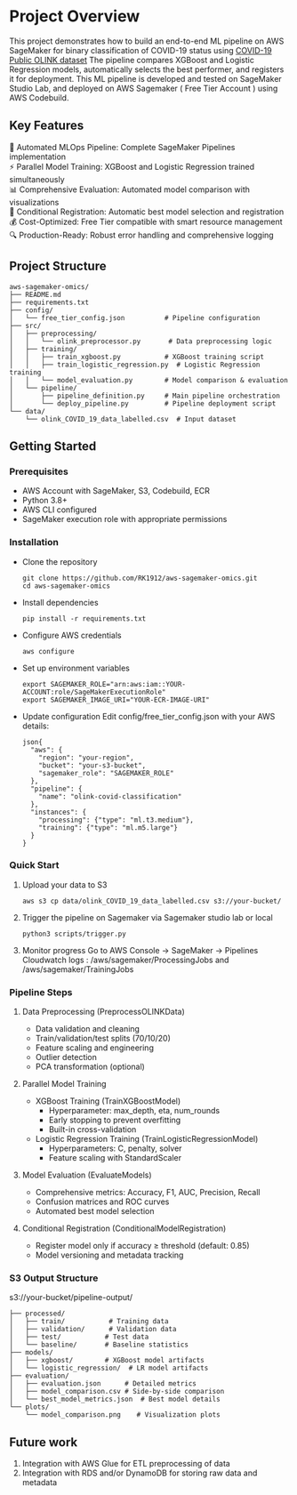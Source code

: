 # Project Overview

This project demonstrates how to build an end-to-end ML pipeline on AWS SageMaker for binary classification of COVID-19 status using [COVID-19 Public OLINK dataset](https://data.mendeley.com/datasets/2cbxgsn7vx/1?utm_source=chatgpt.com) The pipeline compares XGBoost and Logistic Regression models, automatically selects the best performer, and registers it for deployment. This ML pipeline is developed and tested on SageMaker Studio Lab, and deployed on AWS Sagemaker ( Free Tier Account ) using AWS Codebuild. 

## Key Features
🔄 Automated MLOps Pipeline: Complete SageMaker Pipelines implementation  
⚡ Parallel Model Training: XGBoost and Logistic Regression trained simultaneously  
📊 Comprehensive Evaluation: Automated model comparison with visualizations  
🎯 Conditional Registration: Automatic best model selection and registration  
💰 Cost-Optimized: Free Tier compatible with smart resource management  
🔍 Production-Ready: Robust error handling and comprehensive logging

## Project Structure

```
aws-sagemaker-omics/
├── README.md
├── requirements.txt
├── config/
│   └── free_tier_config.json          # Pipeline configuration
├── src/
│   ├── preprocessing/
│   │   └── olink_preprocessor.py       # Data preprocessing logic
│   ├── training/
│   │   ├── train_xgboost.py           # XGBoost training script
│   │   ├── train_logistic_regression.py  # Logistic Regression training
│   │   └── model_evaluation.py        # Model comparison & evaluation
│   └── pipeline/
│       ├── pipeline_definition.py     # Main pipeline orchestration
│       └── deploy_pipeline.py         # Pipeline deployment script
└── data/
    └── olink_COVID_19_data_labelled.csv  # Input dataset
```

## Getting Started
### Prerequisites

- AWS Account with SageMaker, S3, Codebuild, ECR
- Python 3.8+
- AWS CLI configured
- SageMaker execution role with appropriate permissions

### Installation

- Clone the repository
  ```
  git clone https://github.com/RK1912/aws-sagemaker-omics.git
  cd aws-sagemaker-omics
  ```

- Install dependencies
  ```
  pip install -r requirements.txt
  ```

- Configure AWS credentials
  ```
  aws configure
  ```

- Set up environment variables
  ```
  export SAGEMAKER_ROLE="arn:aws:iam::YOUR-ACCOUNT:role/SageMakerExecutionRole"
  export SAGEMAKER_IMAGE_URI="YOUR-ECR-IMAGE-URI" 
  ```

- Update configuration
  Edit config/free_tier_config.json with your AWS details:
  ```
  json{
    "aws": {
      "region": "your-region",
      "bucket": "your-s3-bucket",
      "sagemaker_role": "SAGEMAKER_ROLE"
    },
    "pipeline": {
      "name": "olink-covid-classification"
    },
    "instances": {
      "processing": {"type": "ml.t3.medium"},
      "training": {"type": "ml.m5.large"}
    }
  }
  ```

### Quick Start

1. Upload your data to S3
   ```
   aws s3 cp data/olink_COVID_19_data_labelled.csv s3://your-bucket/
   ```

2. Trigger the pipeline on Sagemaker via Sagemaker studio lab or local
   ```
   python3 scripts/trigger.py
   ```

4. Monitor progress
   Go to AWS Console → SageMaker → Pipelines
   Cloudwatch logs : /aws/sagemaker/ProcessingJobs and /aws/sagemaker/TrainingJobs

### Pipeline Steps

1. Data Preprocessing (PreprocessOLINKData)
   - Data validation and cleaning
   - Train/validation/test splits (70/10/20)
   - Feature scaling and engineering
   - Outlier detection
   - PCA transformation (optional)

2. Parallel Model Training
   - XGBoost Training (TrainXGBoostModel)
     - Hyperparameter: max_depth, eta, num_rounds
     - Early stopping to prevent overfitting
     - Built-in cross-validation
   - Logistic Regression Training (TrainLogisticRegressionModel)
     - Hyperparameters: C, penalty, solver
     - Feature scaling with StandardScaler
3. Model Evaluation (EvaluateModels)
   - Comprehensive metrics: Accuracy, F1, AUC, Precision, Recall
   - Confusion matrices and ROC curves
   - Automated best model selection
4. Conditional Registration (ConditionalModelRegistration)
   - Register model only if accuracy ≥ threshold (default: 0.85)
   - Model versioning and metadata tracking

### S3 Output Structure
s3://your-bucket/pipeline-output/
```
├── processed/
│   ├── train/           # Training data
│   ├── validation/      # Validation data
│   ├── test/           # Test data
│   └── baseline/       # Baseline statistics
├── models/
│   ├── xgboost/        # XGBoost model artifacts
│   └── logistic_regression/  # LR model artifacts
├── evaluation/
│   ├── evaluation.json      # Detailed metrics
│   ├── model_comparison.csv # Side-by-side comparison
│   └── best_model_metrics.json  # Best model details
└── plots/
    └── model_comparison.png    # Visualization plots
```

## Future work 
1. Integration with AWS Glue for ETL preprocessing of data
2. Integration with RDS and/or DynamoDB for storing raw data and metadata
